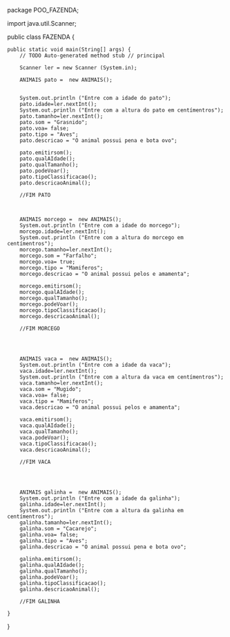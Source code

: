 package POO_FAZENDA;

import java.util.Scanner;

public class FAZENDA {

	public static void main(String[] args) {
		// TODO Auto-generated method stub // principal
		
		Scanner ler = new Scanner (System.in);

		ANIMAIS pato =  new ANIMAIS(); 
		

	    System.out.println ("Entre com a idade do pato");
		pato.idade=ler.nextInt();
		System.out.println ("Entre com a altura do pato em centímentros");
		pato.tamanho=ler.nextInt();
		pato.som = "Grasnido";
		pato.voa= false;
		pato.tipo = "Aves";
		pato.descricao = "O animal possui pena e bota ovo";

		pato.emitirsom();
		pato.qualAIdade();
		pato.qualTamanho();
		pato.podeVoar();
		pato.tipoClassificacao();
		pato.descricaoAnimal();
		
		//FIM PATO
		
		
				
		ANIMAIS morcego =  new ANIMAIS(); 
	    System.out.println ("Entre com a idade do morcego");
		morcego.idade=ler.nextInt();
		System.out.println ("Entre com a altura do morcego em centímentros");
		morcego.tamanho=ler.nextInt();
		morcego.som = "Farfalho";
		morcego.voa= true;
		morcego.tipo = "Mamiferos";
		morcego.descricao = "O animal possui pelos e amamenta";
		
		morcego.emitirsom();
		morcego.qualAIdade();
		morcego.qualTamanho();
		morcego.podeVoar();
		morcego.tipoClassificacao();
		morcego.descricaoAnimal();

		//FIM MORCEGO
		
		
		
		
		ANIMAIS vaca =  new ANIMAIS(); 
	    System.out.println ("Entre com a idade da vaca");
	    vaca.idade=ler.nextInt();
		System.out.println ("Entre com a altura da vaca em centímentros");
		vaca.tamanho=ler.nextInt();
		vaca.som = "Mugido";
		vaca.voa= false;
		vaca.tipo = "Mamiferos";
		vaca.descricao = "O animal possui pelos e amamenta";
		
		vaca.emitirsom();
		vaca.qualAIdade();
		vaca.qualTamanho();
		vaca.podeVoar();
		vaca.tipoClassificacao();
		vaca.descricaoAnimal();

		//FIM VACA
		
		
		
		
		ANIMAIS galinha =  new ANIMAIS(); 
	    System.out.println ("Entre com a idade da galinha");
	    galinha.idade=ler.nextInt();
		System.out.println ("Entre com a altura da galinha em centímentros");
		galinha.tamanho=ler.nextInt();
		galinha.som = "Cacarejo";
		galinha.voa= false;
		galinha.tipo = "Aves";
		galinha.descricao = "O animal possui pena e bota ovo";
		
		galinha.emitirsom();
		galinha.qualAIdade();
		galinha.qualTamanho();
		galinha.podeVoar();
		galinha.tipoClassificacao();
		galinha.descricaoAnimal();

		//FIM GALINHA
		
	}
	

}
